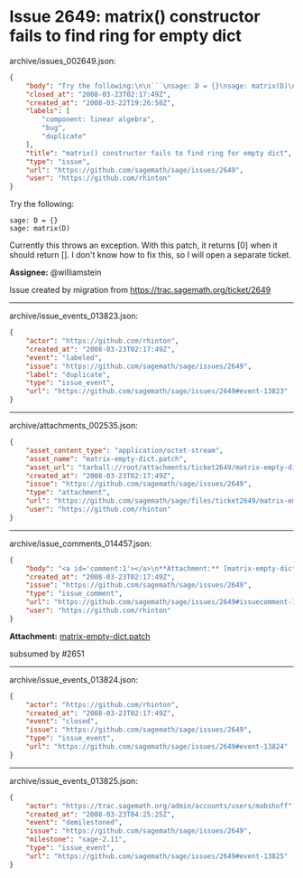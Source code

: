 # Issue 2649: matrix() constructor fails to find ring for empty dict

archive/issues_002649.json:
```json
{
    "body": "Try the following:\n\n```\nsage: D = {}\nsage: matrix(D)\n```\nCurrently this throws an exception.  With this patch, it returns [0] when it should return [].  I don't know how to fix this, so I will open a separate ticket.\n\n**Assignee:** @williamstein\n\nIssue created by migration from https://trac.sagemath.org/ticket/2649\n\n",
    "closed_at": "2008-03-23T02:17:49Z",
    "created_at": "2008-03-22T19:26:58Z",
    "labels": [
        "component: linear algebra",
        "bug",
        "duplicate"
    ],
    "title": "matrix() constructor fails to find ring for empty dict",
    "type": "issue",
    "url": "https://github.com/sagemath/sage/issues/2649",
    "user": "https://github.com/rhinton"
}
```
Try the following:

```
sage: D = {}
sage: matrix(D)
```
Currently this throws an exception.  With this patch, it returns [0] when it should return [].  I don't know how to fix this, so I will open a separate ticket.

**Assignee:** @williamstein

Issue created by migration from https://trac.sagemath.org/ticket/2649





---

archive/issue_events_013823.json:
```json
{
    "actor": "https://github.com/rhinton",
    "created_at": "2008-03-23T02:17:49Z",
    "event": "labeled",
    "issue": "https://github.com/sagemath/sage/issues/2649",
    "label": "duplicate",
    "type": "issue_event",
    "url": "https://github.com/sagemath/sage/issues/2649#event-13823"
}
```



---

archive/attachments_002535.json:
```json
{
    "asset_content_type": "application/octet-stream",
    "asset_name": "matrix-empty-dict.patch",
    "asset_url": "tarball://root/attachments/ticket2649/matrix-empty-dict.patch",
    "created_at": "2008-03-23T02:17:49Z",
    "issue": "https://github.com/sagemath/sage/issues/2649",
    "type": "attachment",
    "url": "https://github.com/sagemath/sage/files/ticket2649/matrix-empty-dict.patch",
    "user": "https://github.com/rhinton"
}
```



---

archive/issue_comments_014457.json:
```json
{
    "body": "<a id='comment:1'></a>\n**Attachment:** [matrix-empty-dict.patch](https://github.com/sagemath/sage/files/ticket2649/matrix-empty-dict.patch)\n\nsubsumed by #2651",
    "created_at": "2008-03-23T02:17:49Z",
    "issue": "https://github.com/sagemath/sage/issues/2649",
    "type": "issue_comment",
    "url": "https://github.com/sagemath/sage/issues/2649#issuecomment-14457",
    "user": "https://github.com/rhinton"
}
```

<a id='comment:1'></a>
**Attachment:** [matrix-empty-dict.patch](https://github.com/sagemath/sage/files/ticket2649/matrix-empty-dict.patch)

subsumed by #2651



---

archive/issue_events_013824.json:
```json
{
    "actor": "https://github.com/rhinton",
    "created_at": "2008-03-23T02:17:49Z",
    "event": "closed",
    "issue": "https://github.com/sagemath/sage/issues/2649",
    "type": "issue_event",
    "url": "https://github.com/sagemath/sage/issues/2649#event-13824"
}
```



---

archive/issue_events_013825.json:
```json
{
    "actor": "https://trac.sagemath.org/admin/accounts/users/mabshoff",
    "created_at": "2008-03-23T04:25:25Z",
    "event": "demilestoned",
    "issue": "https://github.com/sagemath/sage/issues/2649",
    "milestone": "sage-2.11",
    "type": "issue_event",
    "url": "https://github.com/sagemath/sage/issues/2649#event-13825"
}
```
